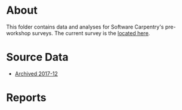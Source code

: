 # About 
This folder contains data and analyses for Software Carpentry's pre-workshop surveys. The current survey is the [located here](https://github.com/carpentries/assessment/blob/master/learner-assessment/software-carpentry/surveys/presurvey.pdf). 

# Source Data
* [Archived 2017-12](https://raw.githubusercontent.com/carpentries/assessment/master/learner-assessment/software-carpentry/preworkshop/171231_swc_pre_annualreport.csv)

# Reports
